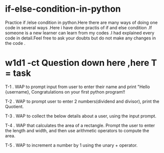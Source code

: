 # if-else-condition-in-python

Practice if /else condition in python.Here there are many ways of doing one code in several ways .Here i have done practis of if and else condition .If someone is a new learner can learn from my codes .I had explained every code in detail.Feel free to ask your doubts but do not make any changes in the code .

# w1d1 -ct Question down here ,here T = task

T-1 . WAP to prompt input from user to enter their name and print "Hello {username}, Congratulations on your first python program!!

T-2 . WAP to prompt user to enter 2 numbers(dividend and divisor), print the Quotient.

T-3 . WAP to collect the below details about a user, using the input prompt.

T-4 . WAP that calculates the area of a rectangle. Prompt the user to enter the length and width, and then use arithmetic operators to compute the area.

T-5 . WAP to increment a number by 1 using the unary + operator.
